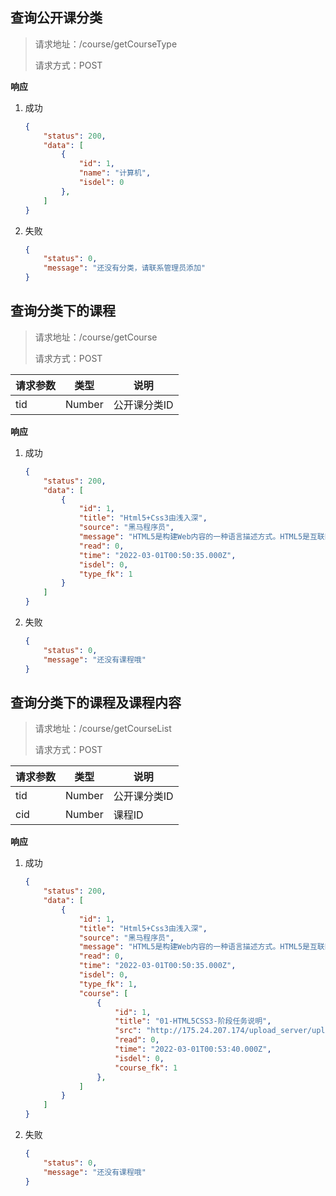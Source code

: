 ## 查询公开课分类

> 请求地址：/course/getCourseType
>
> 请求方式：POST

**响应** 

1. 成功

   ```json
   {
       "status": 200,
       "data": [
           {
               "id": 1,
               "name": "计算机",
               "isdel": 0
           },
       ]
   }
   ```

2. 失败

   ```json
   {
       "status": 0,
       "message": "还没有分类，请联系管理员添加"
   }
   ```
   



## 查询分类下的课程

> 请求地址：/course/getCourse
>
> 请求方式：POST

| 请求参数 | 类型   | 说明         |
| -------- | ------ | ------------ |
| tid      | Number | 公开课分类ID |

**响应** 

1. 成功

   ```json
   {
       "status": 200,
       "data": [
           {
               "id": 1,
               "title": "Html5+Css3由浅入深",
               "source": "黑马程序员",
               "message": "HTML5是构建Web内容的一种语言描述方式。HTML5是互联网的下一代标准，是构建以及呈现互联网内容的一种语言方式．被认为是互联网的核心技术之一。HTML产生于1990年，1997年HTML4成为互联网标准，并广泛应用于互联网应用的开发。",
               "read": 0,
               "time": "2022-03-01T00:50:35.000Z",
               "isdel": 0,
               "type_fk": 1
           }
       ]
   }
   ```

2. 失败

   ```json
   {
       "status": 0,
       "message": "还没有课程哦"
   }
   ```




## 查询分类下的课程及课程内容

> 请求地址：/course/getCourseList
>
> 请求方式：POST

| 请求参数 | 类型   | 说明         |
| -------- | ------ | ------------ |
| tid      | Number | 公开课分类ID |
| cid      | Number | 课程ID       |

**响应** 

1. 成功

   ```json
   {
       "status": 200,
       "data": [
           {
               "id": 1,
               "title": "Html5+Css3由浅入深",
               "source": "黑马程序员",
               "message": "HTML5是构建Web内容的一种语言描述方式。HTML5是互联网的下一代标准，是构建以及呈现互联网内容的一种语言方式．被认为是互联网的核心技术之一。HTML产生于1990年，1997年HTML4成为互联网标准，并广泛应用于互联网应用的开发。",
               "read": 0,
               "time": "2022-03-01T00:50:35.000Z",
               "isdel": 0,
               "type_fk": 1,
               "course": [
                   {
                       "id": 1,
                       "title": "01-HTML5CSS3-阶段任务说明",
                       "src": "http://175.24.207.174/upload_server/upload/openclass/computer-01-HTML5CSS3-阶段任务说明.mp4",
                       "read": 0,
                       "time": "2022-03-01T00:53:40.000Z",
                       "isdel": 0,
                       "course_fk": 1
                   },
               ]
           }
       ]
   }
   ```

2. 失败

   ```json
   {
       "status": 0,
       "message": "还没有课程哦"
   }
   ```

   